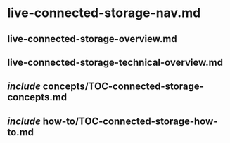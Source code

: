 # live-connected-storage-nav.md

## live-connected-storage-overview.md

## live-connected-storage-technical-overview.md

## _include_ concepts/TOC-connected-storage-concepts.md

## _include_ how-to/TOC-connected-storage-how-to.md
